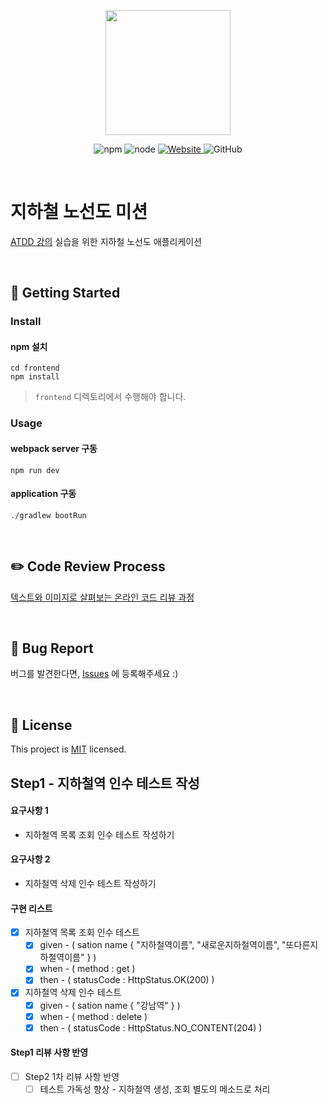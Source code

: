 <p align="center">
    <img width="200px;" src="https://raw.githubusercontent.com/woowacourse/atdd-subway-admin-frontend/master/images/main_logo.png"/>
</p>
<p align="center">
  <img alt="npm" src="https://img.shields.io/badge/npm-6.14.15-blue">
  <img alt="node" src="https://img.shields.io/badge/node-14.18.2-blue">
  <a href="https://edu.nextstep.camp/c/R89PYi5H" alt="nextstep atdd">
    <img alt="Website" src="https://img.shields.io/website?url=https%3A%2F%2Fedu.nextstep.camp%2Fc%2FR89PYi5H">
  </a>
  <img alt="GitHub" src="https://img.shields.io/github/license/next-step/atdd-subway-admin">
</p>

<br>

# 지하철 노선도 미션
[ATDD 강의](https://edu.nextstep.camp/c/R89PYi5H) 실습을 위한 지하철 노선도 애플리케이션

<br>

## 🚀 Getting Started

### Install
#### npm 설치
```
cd frontend
npm install
```
> `frontend` 디렉토리에서 수행해야 합니다.

### Usage
#### webpack server 구동
```
npm run dev
```
#### application 구동
```
./gradlew bootRun
```
<br>

## ✏️ Code Review Process
[텍스트와 이미지로 살펴보는 온라인 코드 리뷰 과정](https://github.com/next-step/nextstep-docs/tree/master/codereview)

<br>

## 🐞 Bug Report

버그를 발견한다면, [Issues](https://github.com/next-step/atdd-subway-admin/issues) 에 등록해주세요 :)

<br>

## 📝 License

This project is [MIT](https://github.com/next-step/atdd-subway-admin/blob/master/LICENSE.md) licensed.

## Step1 - 지하철역 인수 테스트 작성

#### 요구사항 1
 - 지하철역 목록 조회 인수 테스트 작성하기
#### 요구사항 2
 - 지하철역 삭제 인수 테스트 작성하기
#### 구현 리스트
- [x] 지하철역 목록 조회 인수 테스트
  - [x] given - ( sation name { "지하철역이름", "새로운지하철역이름", "또다른지하철역이름" } )  
  - [x] when - ( method : get )
  - [x] then - ( statusCode : HttpStatus.OK(200) )

- [x] 지하철역 삭제 인수 테스트
  - [x] given - ( sation name { "강남역" } )
  - [x] when - ( method : delete )
  - [x] then - ( statusCode : HttpStatus.NO_CONTENT(204) )
#### Step1 리뷰 사항 반영
- [ ] Step2 1차 리뷰 사항 반영
    - [ ] 테스트 가독성 향상 - 지하철역 생성, 조회 별도의 메소드로 처리